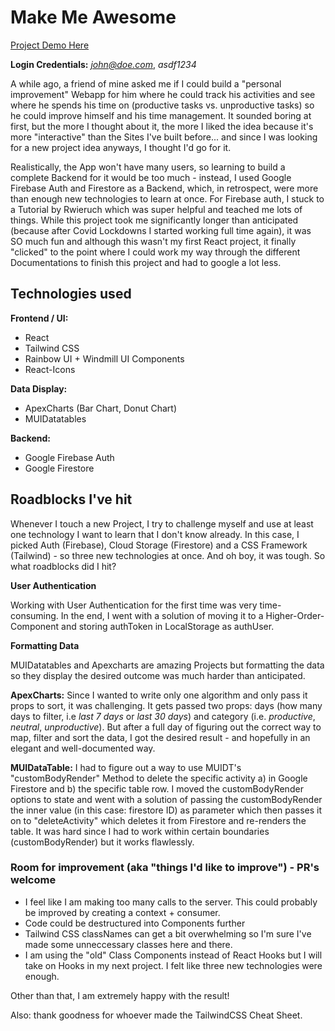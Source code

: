 # Make Me Awesome

[Project Demo Here](https://kochannek.com/portfolio/make-me-awesome/)

**Login Credentials:**
*john@doe.com*, *asdf1234*

A while ago, a friend of mine asked me if I could build a "personal improvement" Webapp for him where he could track his activities and see where he spends his time on (productive tasks vs. unproductive tasks) so he could improve himself and his time management. It sounded boring at first, but the more I thought about it, the more I liked the idea because it's more "interactive" than the Sites I've built before... and since I was looking for a new project idea anyways, I thought I'd go for it.

Realistically, the App won't have many users, so learning to build a complete Backend for it would be too much - instead, I used Google Firebase Auth and Firestore as a Backend, which, in retrospect, were more than enough new technologies to learn at once. For Firebase auth, I stuck to a Tutorial by Rwieruch which was super helpful and teached me lots of things.
While this project took me significantly longer than anticipated (because after Covid Lockdowns I started working full time again), it was SO much fun and although this wasn't my first React project, it finally "clicked" to the point where I could work my way through the different Documentations to finish this project and had to google a lot less. 


## Technologies used

**Frontend / UI:**
- React
- Tailwind CSS
- Rainbow UI + Windmill UI Components
- React-Icons

**Data Display:**
- ApexCharts (Bar Chart, Donut Chart)
- MUIDatatables

**Backend:**
- Google Firebase Auth
- Google Firestore


## Roadblocks I've hit
Whenever I touch a new Project, I try to challenge myself and use at least one technology I want to learn that I don't know already. In this case, I picked Auth (Firebase), Cloud Storage (Firestore) and a CSS Framework (Tailwind) - so three new technologies at once. And oh boy, it was tough. So what roadblocks did I hit?

**User Authentication**

Working with User Authentication for the first time was very time-consuming. In the end, I went with a solution of moving it to a Higher-Order-Component and storing authToken in LocalStorage as authUser.

**Formatting Data**

MUIDatatables and Apexcharts are amazing Projects but formatting the data so they display the desired outcome was much harder than anticipated. 

**ApexCharts:** Since I wanted to write only one algorithm and only pass it props to sort, it was challenging. It gets passed two props: days (how many days to filter, i.e *last 7 days* or *last 30 days*) and category (i.e. *productive*, *neutral*, *unproductive*).
But after a full day of figuring out the correct way to map, filter and sort the data, I got the desired result - and hopefully in an elegant and well-documented way.

**MUIDataTable:** I had to figure out a way to use MUIDT's "customBodyRender" Method to delete the specific activity a) in Google Firestore and b) the specific table row. I moved the customBodyRender options to state and went with a solution of passing the customBodyRender the inner value (in this case: firestore ID) as parameter which then passes it on to "deleteActivity" which deletes it from Firestore and re-renders the table. It was hard since I had to work within certain boundaries (customBodyRender) but it works flawlessly.


### Room for improvement (aka "things I'd like to improve") - PR's welcome
- I feel like I am making too many calls to the server. This could probably be improved by creating a context + consumer.
- Code could be destructured into Components further
- Tailwind CSS classNames can get a bit overwhelming so I'm sure I've made some unneccessary classes here and there.
- I am using the "old" Class Components instead of React Hooks but I will take on Hooks in my next project. I felt like three new technologies were enough.


Other than that, I am extremely happy with the result!

Also: thank goodness for whoever made the TailwindCSS Cheat Sheet.